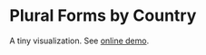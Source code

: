 # Plural Forms by Country

A tiny visualization. See [online demo](https://darosh.github.io/plural-forms-by-country/).
